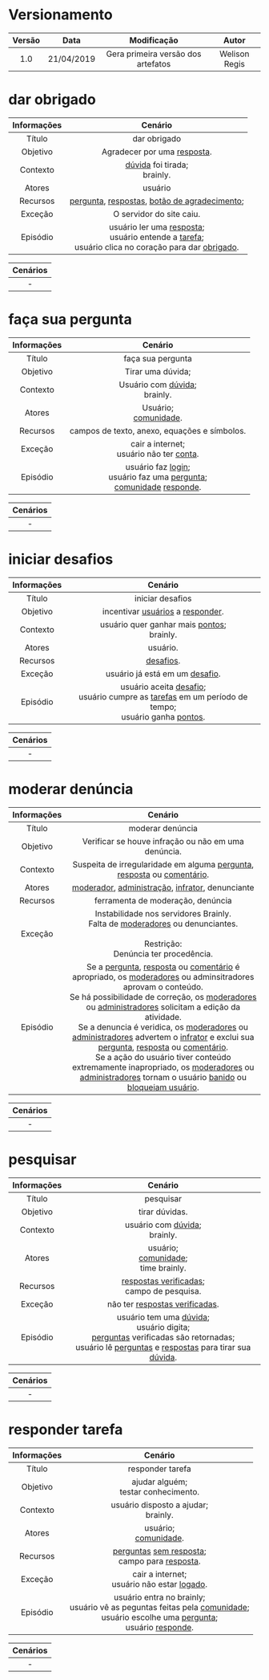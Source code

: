 

# Versionamento

|  Versão | Data | Modificação | Autor |
|  :------: | :------: | :------: | :------: |
| 1.0 | 21/04/2019 | Gera primeira versão dos artefatos | Welison Regis |


# dar obrigado

|  Informações  | Cenário |
|:-------------:|:-------:|
|    Título     |    dar obrigado   |
|    Objetivo   |    Agradecer por uma [resposta](lexicos10x58ed251.md#id=12521).   |
|    Contexto   |    [dúvida](lexicos10x58ed251.md#id=12494) foi tirada;</br>brainly.   |
|    Atores     |    usuário   |
|    Recursos   |    [pergunta](lexicos10x58ed251.md#id=12494), [respostas](lexicos10x58ed251.md#id=12521), [botão de agradecimento](lexicos10x58ed251.md#id=12497);   |
|    Exceção    |    O servidor do site caiu.   |
|    Episódio   |    usuário ler uma [resposta](lexicos10x58ed251.md#id=12521);</br>usuário entende a [tarefa](lexicos10x58ed251.md#id=12494);</br>usuário clica no coração para dar [obrigado](lexicos10x58ed251.md#id=12497).   |


|    Cenários   |
|:-------------:|
| - | - |



# faça sua pergunta

|  Informações  | Cenário |
|:-------------:|:-------:|
|    Título     |    faça sua pergunta   |
|    Objetivo   |    Tirar uma dúvida;   |
|    Contexto   |    Usuário com [dúvida](lexicos10x58ed251.md#id=12494);</br>brainly.   |
|    Atores     |    Usuário;</br>[comunidade](lexicos10x58ed251.md#id=12525).   |
|    Recursos   |    campos de texto, anexo, equações e símbolos.   |
|    Exceção    |    cair a internet;</br>usuário não ter [conta](lexicos10x58ed251.md#id=12532).   |
|    Episódio   |    usuário faz [login](lexicos10x58ed251.md#id=12652);</br>usuário faz uma [pergunta](lexicos10x58ed251.md#id=12494);</br>[comunidade](lexicos10x58ed251.md#id=12525) [responde](lexicos10x58ed251.md#id=12489).   |


|    Cenários   |
|:-------------:|
| - | - |



# iniciar desafios

|  Informações  | Cenário |
|:-------------:|:-------:|
|    Título     |    iniciar desafios   |
|    Objetivo   |    incentivar [usuários](lexicos10x58ed251.md#id=12525) a [responder](lexicos10x58ed251.md#id=12489).   |
|    Contexto   |    usuário quer ganhar mais [pontos](lexicos10x58ed251.md#id=12492);</br>brainly.   |
|    Atores     |    usuário.   |
|    Recursos   |    [desafios](lexicos10x58ed251.md#id=12496).   |
|    Exceção    |    usuário já está em um [desafio](lexicos10x58ed251.md#id=12496).   |
|    Episódio   |    usuário aceita [desafio](lexicos10x58ed251.md#id=12496);</br>usuário cumpre as [tarefas](lexicos10x58ed251.md#id=12494) em um período de tempo;</br>usuário ganha [pontos](lexicos10x58ed251.md#id=12492).   |


|    Cenários   |
|:-------------:|
| - | - |



# moderar denúncia

|  Informações  | Cenário |
|:-------------:|:-------:|
|    Título     |    moderar denúncia   |
|    Objetivo   |    Verificar se houve infração ou não em uma denúncia.   |
|    Contexto   |    Suspeita de irregularidade em alguma [pergunta](lexicos10x58ed251.md#id=12494), [resposta](lexicos10x58ed251.md#id=12521) ou [comentário](lexicos10x58ed251.md#id=12506).   |
|    Atores     |    [moderador](lexicos10x58ed251.md#id=12528), [administração](lexicos10x58ed251.md#id=12529), [infrator](lexicos10x58ed251.md#id=12531), denunciante   |
|    Recursos   |    ferramenta de moderação, denúncia   |
|    Exceção    |    Instabilidade nos servidores Brainly.</br>Falta de [moderadores](lexicos10x58ed251.md#id=12528) ou denunciantes.</br></br>Restrição:</br>Denúncia ter procedência.   |
|    Episódio   |    Se a [pergunta](lexicos10x58ed251.md#id=12494), [resposta](lexicos10x58ed251.md#id=12521) ou [comentário](lexicos10x58ed251.md#id=12506) é apropriado, os [moderadores](lexicos10x58ed251.md#id=12528) ou adminsitradores aprovam o conteúdo.</br>Se há possibilidade de correção, os [moderadores](lexicos10x58ed251.md#id=12528) ou [administradores](lexicos10x58ed251.md#id=12529) solicitam a edição da atividade.</br>Se a denuncia é veridica, os [moderadores](lexicos10x58ed251.md#id=12528) ou [administradores](lexicos10x58ed251.md#id=12529) advertem o [infrator](lexicos10x58ed251.md#id=12531) e exclui sua [pergunta](lexicos10x58ed251.md#id=12494), [resposta](lexicos10x58ed251.md#id=12521) ou [comentário](lexicos10x58ed251.md#id=12506).</br>Se a ação do usuário tiver conteúdo extremamente inapropriado, os [moderadores](lexicos10x58ed251.md#id=12528) ou [administradores](lexicos10x58ed251.md#id=12529) tornam o usuário [banido](lexicos10x58ed251.md#id=12534) ou [bloqueiam usuário](lexicos10x58ed251.md#id=12574).   |


|    Cenários   |
|:-------------:|
| - | - |



# pesquisar

|  Informações  | Cenário |
|:-------------:|:-------:|
|    Título     |    pesquisar   |
|    Objetivo   |    tirar dúvidas.   |
|    Contexto   |    usuário com [dúvida](lexicos10x58ed251.md#id=12494);</br>brainly.   |
|    Atores     |    usuário;</br>[comunidade](lexicos10x58ed251.md#id=12525);</br>time brainly.   |
|    Recursos   |    [respostas verificadas](lexicos10x58ed251.md#id=12522);</br>campo de pesquisa.   |
|    Exceção    |    não ter [respostas verificadas](lexicos10x58ed251.md#id=12522).   |
|    Episódio   |    usuário tem uma [dúvida](lexicos10x58ed251.md#id=12494);</br>usuário digita;</br>[perguntas](lexicos10x58ed251.md#id=12494) verificadas são retornadas;</br>usuário lê [perguntas](lexicos10x58ed251.md#id=12494) e [respostas](lexicos10x58ed251.md#id=12521) para tirar sua [dúvida](lexicos10x58ed251.md#id=12494).   |


|    Cenários   |
|:-------------:|
| - | - |



# responder tarefa

|  Informações  | Cenário |
|:-------------:|:-------:|
|    Título     |    responder tarefa   |
|    Objetivo   |    ajudar alguém;</br>testar conhecimento.   |
|    Contexto   |    usuário disposto a ajudar;</br>brainly.   |
|    Atores     |    usuário;</br>[comunidade](lexicos10x58ed251.md#id=12525).   |
|    Recursos   |    [perguntas](lexicos10x58ed251.md#id=12494) [sem resposta](lexicos10x58ed251.md#id=12519);</br>campo para [resposta](lexicos10x58ed251.md#id=12521).   |
|    Exceção    |    cair a internet;</br>usuário não estar [logado](lexicos10x58ed251.md#id=12651).   |
|    Episódio   |    usuário entra no brainly;</br>usuário vê as peguntas feitas pela [comunidade](lexicos10x58ed251.md#id=12525);</br>usuário escolhe uma [pergunta](lexicos10x58ed251.md#id=12494);</br>usuário [responde](lexicos10x58ed251.md#id=12489).   |


|    Cenários   |
|:-------------:|
| - | - |



